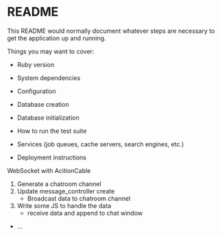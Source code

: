 # README

This README would normally document whatever steps are necessary to get the
application up and running.

Things you may want to cover:

* Ruby version

* System dependencies

* Configuration

* Database creation

* Database initialization

* How to run the test suite

* Services (job queues, cache servers, search engines, etc.)

* Deployment instructions


WebSocket with AcitionCable
1. Generate a chatroom channel
2. Update message_controller create
   - Broadcast data to chatroom channel
3. Write some JS to handle the data
   - receive data and append to chat window 
* ...
